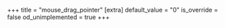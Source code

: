 +++
title = "mouse_drag_pointer"
[extra]
default_value = "0"
is_override = false
od_unimplemented = true
+++